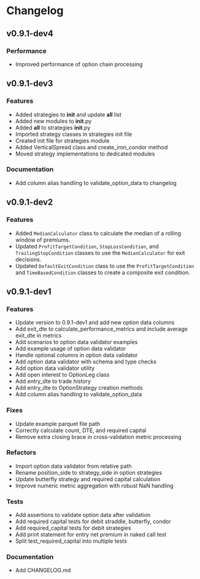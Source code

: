 # Changelog

## v0.9.1-dev4

### Performance
-   Improved performance of option chain processing

## v0.9.1-dev3

### Features
-   Added strategies to __init__ and update __all__ list
-   Added new modules to __init__.py
-   Added __all__ to strategies __init__.py
-   Imported strategy classes in strategies init file
-   Created init file for strategies module
-   Added VerticalSpread class and create_iron_condor method
-   Moved strategy implementations to dedicated modules

### Documentation
-   Add column alias handling to validate_option_data to changelog

## v0.9.1-dev2

### Features

-   Added `MedianCalculator` class to calculate the median of a rolling window of premiums.
-   Updated `ProfitTargetCondition`, `StopLossCondition`, and `TrailingStopCondition` classes to use the `MedianCalculator` for exit decisions.
-   Updated `DefaultExitCondition` class to use the `ProfitTargetCondition` and `TimeBasedCondition` classes to create a composite exit condition.

## v0.9.1-dev1

### Features

-   Update version to 0.9.1-dev1 and add new option data columns
-   Add exit_dte to calculate_performance_metrics and include average exit_dte in metrics
-   Add scenarios to option data validator examples
-   Add example usage of option data validator
-   Handle optional columns in option data validator
-   Add option data validator with schema and type checks
-   Add option data validator utility
-   Add open interest to OptionLeg class
-   Add entry_dte to trade history
-   Add entry_dte to OptionStrategy creation methods
-   Add column alias handling to validate_option_data

### Fixes

-   Update example parquet file path
-   Correctly calculate count, DTE, and required capital
-   Remove extra closing brace in cross-validation metric processing

### Refactors

-   Import option data validator from relative path
-   Rename position_side to strategy_side in option strategies
-   Update butterfly strategy and required capital calculation
-   Improve numeric metric aggregation with robust NaN handling

### Tests

-   Add assertions to validate option data after validation
-   Add required capital tests for debit straddle, butterfly, condor
-   Add required_capital tests for debit strategies
-   Add print statement for entry net premium in naked call test
-   Split test_required_capital into multiple tests

### Documentation

-   Add CHANGELOG.md

